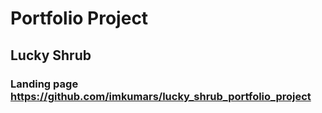 # Portfolio Project
## Lucky Shrub
### Landing page https://github.com/imkumars/lucky_shrub_portfolio_project
